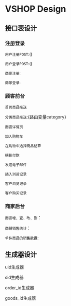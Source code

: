# VSHOP Design

## 接口表设计

### 注册登录

`用户注册POST`:()

`用户登录POST`:()

`商家注册`: 

`商家登录`:

### 顾客前台

`首页商品推送`

`分类商品推送`:{路由变量category}

`商品详情页`

`加入购物车`

`在购物车选择商品结算`

`模拟付款`

`发送电子邮件`

`插入浏览记录`

`客户浏览记录`

`客户购买记录`

### 商家后台

`商品增、查、改、删`：

`商铺销售统计`：

`单件商品的销售数据`:

## 生成器设计

uid生成器

sid生成器

order_id生成器

goods_id生成器